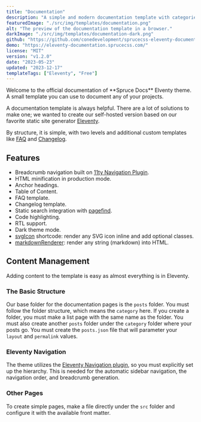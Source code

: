 ```yaml
---
title: "Documentation"
description: "A simple and modern documentation template with categories, code highlighting, RTL support and dark mode built on Eleventy."
featuredImage: "./src/img/templates/documentation.png"
alt: "The preview of the documentation template in a browser."
darkImage: "./src/img/templates/documentation-dark.png"
github: "https://github.com/conedevelopment/sprucecss-eleventy-documentation-template"
demo: "https://eleventy-documentation.sprucecss.com/"
license: "MIT"
version: "v1.2.0"
date: "2023-05-23"
updated: "2023-12-17"
templateTags: ["Eleventy", "Free"]
---
```


<p class="lead">Welcome to the official documentation of **Spruce Docs** Elventy theme. A small template you can use to document any of your projects.</p>

A documentation template is always helpful. There are a lot of solutions to make one; we wanted to create our self-hosted version based on our favorite static site generator [Eleventy](https://www.11ty.dev/).

By structure, it is simple, with two levels and additional custom templates like [FAQ](https://eleventy-documentation.sprucecss.com/faq/) and [Changelog](https://eleventy-documentation.sprucecss.com/changelog/).

## Features

- Breadcrumb navigation built on [11ty Navigation Plugin](https://www.11ty.dev/docs/plugins/navigation/).
- HTML minification in production mode.
- Anchor headings.
- Table of Content.
- FAQ template.
- Changelog template.
- Static search integration with [pagefind](https://pagefind.app/).
- Code highlighting.
- RTL support.
- Dark theme mode.
- [svgIcon](https://github.com/conedevelopment/sprucecss-eleventy-documentation-template/blob/main/src/shortcodes/svg-icon.js) shortcode: render any SVG icon inline and add optional classes.
- [markdownRenderer](https://github.com/conedevelopment/sprucecss-eleventy-documentation-template/blob/main/src/shortcodes/markdown-render.js): render any string (markdown) into HTML.

## Content Management

Adding content to the template is easy as almost everything is in Eleventy.

### The Basic Structure

Our base folder for the documentation pages is the `posts` folder. You must follow the folder structure, which means the `category` here. If you create a folder, you must make a list page with the same name as the folder. You must also create another `posts` folder under the `category` folder where your posts go. You must create the `posts.json` file that will parameter your `layout` and `permalink` values.

### Eleventy Navigation

The theme utilizes the [Eleventy Navigation plugin](https://www.11ty.dev/docs/plugins/navigation/), so you must explicitly set up the hierarchy. This is needed for the automatic sidebar navigation, the navigation order, and breadcrumb generation.

### Other Pages

To create simple pages, make a file directly under the `src` folder and configure it with the available front matter.

